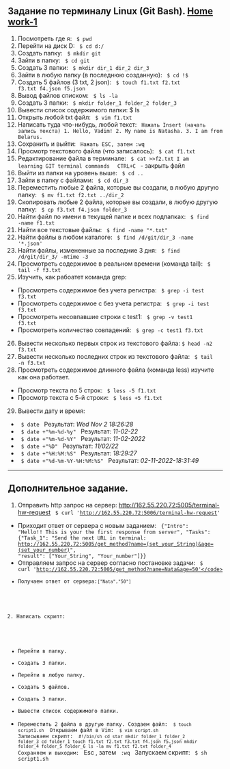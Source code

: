 ## Задание по терминалу Linux (Git Bash). [Home work-1](https://github.com/NatashaSmolyak/Terminal.GitBush/blob/main/HW_1_GIT_BUSH.txt)
1) Посмотреть где я: <code> $ pwd </code>
2) Перейти на диск D: <code> $ cd d:/ </code>
3) Создать папку: <code> $ mkdir git</code>
4) Зайти в папку: <code> $ cd git </code>
5) Создать 3 папки: <code> $ mkdir dir_1 dir_2 dir_3 </code>
6) Зайти в любую папку (в последнюю созданную): <code> $ cd !$ </code>
7) Создать 5 файлов (3 txt, 2 json): <code> $ touch f1.txt f2.txt f3.txt f4.json f5.json </code>
8) Вывод файлов списком: <code> $ ls -la </code>
9) Создать 3 папки: <code> $ mkdir folder_1 folder_2 folder_3 </code>
10) Вывести список содержимого папки: </code> $ ls </code>
11) Открыть любой txt файл: <code> $ vim f1.txt </code>
12) Написать туда что-нибудь, любой текст: <code> Нажать Insert (начать запись текста) 1. Hello, Vadim! 2. My name is Natasha. 3. I am from Belarus. </code>
13) Сохранить и выйти: <code> Нажать ESC, затем  :wq </code> 
14) Просмотр текстового файла (что записалось): <code> $ cat f1.txt </code>
15) Редактирование файла в терминале: <code> $ cat >>f2.txt I am learning GIT terminal commands </code> <code> CTRL+C </code> - закрыть файл
16) Выйти из папки на уровень выше: <code> $ cd .. </code>
17) Зайти в папку с файлами: <code> $ cd dir_3 </code>
18) Переместить любые 2 файла, которые вы создали, в любую другую папку: <code> $ mv f1.txt f2.txt ../dir_2 </code>
19) Скопировать любые 2 файла, которые вы создали, в любую другую папку: <code> $ cp f3.txt f4.json folder_3 </code>
20) Найти файл по имени в текущей папке и всех подпапках: <code> $ find -name f1.txt </code>
21) Найти все текстовые файлы: <code> $ find -name "*.txt" </code>
22) Найти файлы в любом каталоге: <code> $ find /d/git/dir_3 -name '*.json' </code>
23) Найти файлы, измененные за последние 3 дня: <code> $ find /d/git/dir_3/ -mtime -3 </code>
24) Просмотреть содержимое в реальном времени (команда tail): <code> $ tail -f f3.txt </code>
25) Изучить, как рабоатет команда grep: 
- Просмотреть содержимое без учета регистра: <code> $ grep -i test f3.txt </code>
- Просмотреть содержимое с без учета регистра: <code> $ grep -i test f3.txt </code>
- Просмотреть несовпавшие строки с test1: <code> $ grep -v test1 f3.txt </code>
- Просмотреть количество совпадений: <code> $ grep -c test1 f3.txt </code>
26) Вывести несколько первых строк из текстового файла: <code>$ head -n2 f3.txt </code>
27) Вывести несколько последних строк из текстового файла: <code> $ tail -n f3.txt </code>
28) Просмотреть содержимое длинного файла (команда less) изучите как она работает.
- Просмотр текста по 5 строк: <code> $ less -5 f1.txt </code>
- Просмотр текста с 5-й строки: <code> $ less +5 f1.txt </code>
29) Вывести дату и время:
- <code> $ date </code> Результат: *Wed Nov  2 18:26:28*
- <code> $ date +"%m-%d-%y" </code> Результат:  *11-02-22*
- <code> $ date +"%m-%d-%Y" </code> Результат: *11-02-2022*
- <code> $ date +"%D" </code> Результат: *11/02/22*
- <code> $ date +"%H:%M:%S" </code> Результат: *18:29:27*
- <code> $ date +"%d-%m-%Y-%H:%M:%S" </code> Результат: *02-11-2022-18:31:49*
---
## Дополнительное задание.
1) Отправить http запрос на сервер: http://162.55.220.72:5005/terminal-hw-request 
<code> $ curl 'http://162.55.220.72:5006/terminal-hw-request' </code>
- Приходит ответ от сервера с новым заданием:
 <code> {"Intro": "Hello!! This is your the first response from server",
 "Tasks": {"Task_1": "Send the next URL in terminal: http://162.55.220.72:5005/get_method?name=(set_your_String)&age=(set_your_number)",
  "result": ["Your_String", "Your_number"]}} </code>
 - Отправляем запрос на сервер согласно постановке задачи: <code> $ curl 'http://162.55.220.72:5005/get_method?name=Nata&age=50'</code>
 - Получаем ответ от сервера:<code>["Nata","50"] </code>

2) Написать скрипт: 
 - Перейти в папку.
 - Создать 3 папки.
 - Перейти в любую папку.
 - Создать 5 файлов.
 - Создать 3 папки.
 - Вывести список содержимого папки.
 - Переместить 2 файла в другую папку.
 Создаем файл: <code> $ touch script1.sh </code>
 Открываем файл в Vim: <code> $ vim script.sh </code>
 Записываем скрипт:
 <code>  #!/bin/sh
  cd star
  mkdir folder_1 folder_2 folder_3
  cd folder_1
  touch f1.txt f2.txt f3.txt f4.json f5.json
  mkdir folder_4 folder_5 folder_6
  ls -la
  mv f1.txt f2.txt folder_4 </code>
 Сохраняем и выходим: </code> Esc </code> , затем <code> :wq </code>
 Запускаем скрипт:
 <code> $ sh script1.sh </code>
  
